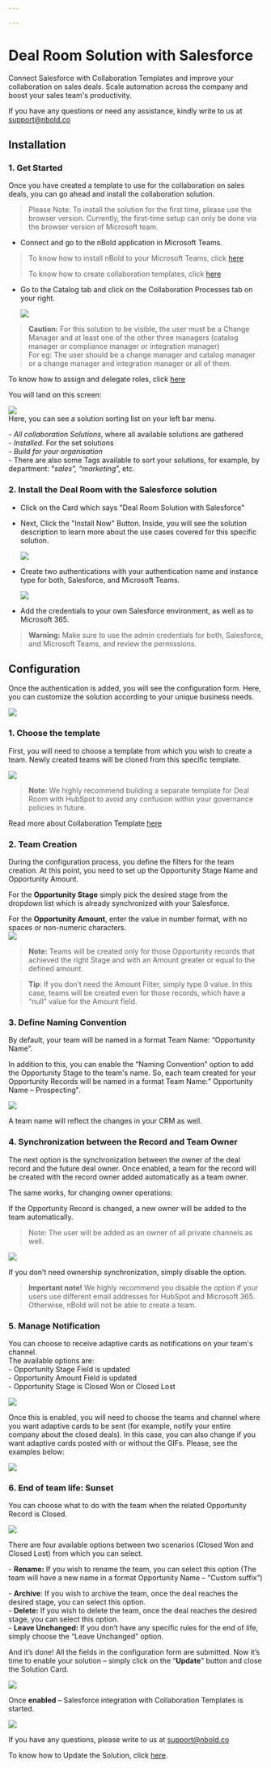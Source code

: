 ```yaml
---

---
```

# Deal Room Solution with Salesforce

Connect Salesforce with Collaboration Templates and improve your collaboration on sales deals. Scale automation across the company and boost your sales team's productivity.

If you have any questions or need any assistance, kindly write to us at [support@nbold.co](mailto:support@nbold.co)

## Installation

### 1. **Get Started**

Once you have created a template to use for the collaboration on sales deals, you can go ahead and install the collaboration solution.

> Please Note: To install the solution for the first time, please use the browser version.
> Currently, the first-time setup can only be done via the browser version of Microsoft team.

* Connect and go to the nBold application in Microsoft Teams.

> To know how to install nBold to your Microsoft Teams, click [here](https://docs.nbold.co/administrator-guide/quick-steps-to-onboard-on-nbold.html#_1-install-nbold-app-on-microsoft-teams)
>
> To know how to create collaboration templates, click [here](https://docs.nbold.co/collaboration-templates/create-a-new-collaboration-template.html#_1-create-a-team-that-will-be-the-original-team-for-the-template)

* Go to the Catalog tab and click on the Collaboration Processes tab on your right.

  ![](/media/screenshot-2022-11-07-at-15-52-01.png)

> **Caution:** For this solution to be visible, the user must be a Change Manager and at least one of the other three managers (catalog manager or compliance manager or integration manager)  
> For eg: The user should be a change manager and catalog manager or a change manager and integration manager or all of them.

To know how to assign and delegate roles, click [here](https://docs.nbold.co/administrator-guide/delegate-template-catalog-administration.html)

You will land on this screen:

![](/media/screenshot-2022-11-07-at-15-30-31.png)  
Here, you can see a solution sorting list on your left bar menu.

\- _All collaboration Solutions_, where all available solutions are gathered  
\- _Installed_. For the set solutions  
\- _Build for your organisation  
\-_ There are also some Tags available to sort your solutions, for example, by department: “_sales”, “marketing_”, etc.

### 2. **Install the Deal Room with the Salesforce solution**

* Click on the Card which says "Deal Room Solution with Salesforce"
* Next, Click the "Install Now" Button. Inside, you will see the solution description to learn more about the use cases covered for this specific solution.

  ![](/media/screenshot-2022-11-10-at-11-57-50.png)
* Create two authentications with your authentication name and instance type for both, Salesforce, and Microsoft Teams.

  ![](/media/screenshot-2022-11-10-at-12-00-17.png)
* Add the credentials to your own Salesforce environment, as well as to Microsoft 365.

> **Warning:** Make sure to use the admin credentials for both, Salesforce, and Microsoft Teams, and review the permissions.

## Configuration

Once the authentication is added, you will see the configuration form.
Here, you can customize the solution according to your unique business needs.

![](/media/screenshot-2022-11-10-at-12-20-31.png)

### 1. **Choose the template**

First, you will need to choose a template from which you wish to create a team.
Newly created teams will be cloned from this specific template.

![](/media/screenshot-2022-11-10-at-12-23-52.png)

> **Note**: We highly recommend building a separate template for Deal Room with HubSpot to avoid any confusion within your governance policies in future.

Read more about Collaboration Template [here](https://docs.nbold.co/collaboration-templates/create-a-new-collaboration-template.html#_1-create-a-team-that-will-be-the-original-team-for-the-template)

### 2. **Team Creation**

During the configuration process, you define the filters for the team creation. At this point, you need to set up the Opportunity Stage Name and Opportunity Amount.

For the **Opportunity Stage** simply pick the desired stage from the dropdown list which is already synchronized with your Salesforce.

For the **Opportunity Amount**, enter the value in number format, with no spaces or non-numeric characters.  
![](/media/screenshot-2022-11-10-at-12-31-39.png)

> **Note:** Teams will be created only for those Opportunity records that achieved the right Stage and with an Amount greater or equal to the defined amount.

> **Tip**: If you don’t need the Amount Filter, simply type 0 value. In this case, teams will be created even for those records, which have a “null” value for the Amount field.

### 3. **Define Naming Convention**

By default, your team will be named in a format Team Name: “Opportunity Name”.

In addition to this, you can enable the “Naming Convention” option to add the Opportunity Stage to the team's name. So, each team created for your Opportunity Records will be named in a format Team Name:” Opportunity Name – Prospecting".

![](/media/screenshot-2022-11-10-at-12-39-44.png)

A team name will reflect the changes in your CRM as well.

### 4. **Synchronization between the Record and Team Owner**

The next option is the synchronization between the owner of the deal record and the future deal owner.
Once enabled, a team for the record will be created with the record owner added automatically as a team owner.

The same works, for changing owner operations:

If the Opportunity Record is changed, a new owner will be added to the team automatically.

> Note: The user will be added as an owner of all private channels as well.

![](/media/screenshot-2022-11-10-at-12-44-13.png)

If you don’t need ownership synchronization, simply disable the option.

> **Important note!** We highly recommend you disable the option if your users use different email addresses for HubSpot and Microsoft 365. Otherwise, nBold will not be able to create a team.

### 5. **Manage Notification**

You can choose to receive adaptive cards as notifications on your team's channel.  
The available options are:  
\- Opportunity Stage Field is updated  
\- Opportunity Amount Field is updated  
\- Opportunity Stage is Closed Won or Closed Lost

![](/media/screenshot-2022-11-14-at-13-26-32.png)

Once this is enabled, you will need to choose the teams and channel where you want adaptive cards to be sent (for example, notify your entire company about the closed deals). In this case, you can also change if you want adaptive cards posted with or without the GIFs. Please, see the examples below:

![](/media/screenshot-2022-11-14-at-14-20-01.png)

### 6. **End of team life: Sunset**

You can choose what to do with the team when the related Opportunity Record is Closed.

![](/media/screenshot-2022-11-10-at-13-01-14.png)

There are four available options between two scenarios (Closed Won and Closed Lost) from which you can select.

\- **Rename:** If you wish to rename the team, you can select this option (The team will have a new name in a format Opportunity Name – "Custom suffix”)

\- **Archive**: If you wish to archive the team, once the deal reaches the desired stage, you can select this option.  
\- **Delete:** If you wish to delete the team, once the deal reaches the desired stage, you can select this option.  
\- **Leave Unchanged:** If you don’t have any specific rules for the end of life, simply choose the “Leave Unchanged” option.

And it’s done! All the fields in the configuration form are submitted. Now it’s time to enable your solution – simply click on the “**Update**” button and close the Solution Card.

![](/media/screenshot-2022-11-10-at-13-03-36.png)

Once **enabled** – Salesforce integration with Collaboration Templates is started.

![](/media/screenshot-2022-11-10-at-13-07-28.png)

If you have any questions, please write to us at [support@nbold.co](mailto:support@nbold.co)

To know how to Update the Solution, click [here](https://docs.nbold.co/connected-apps/90%20Update%20and%20Uninstall%20Salesforce%20Solution).